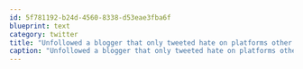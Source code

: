```yaml
---
id: 5f781192-b24d-4560-8338-d53eae3fba6f
blueprint: text
category: twitter
title: "Unfollowed a blogger that only tweeted hate on platforms other than his favorite. If you don't have anything good to say..."
caption: "Unfollowed a blogger that only tweeted hate on platforms other than his favorite. If you don't have anything good to say..."
---
```

